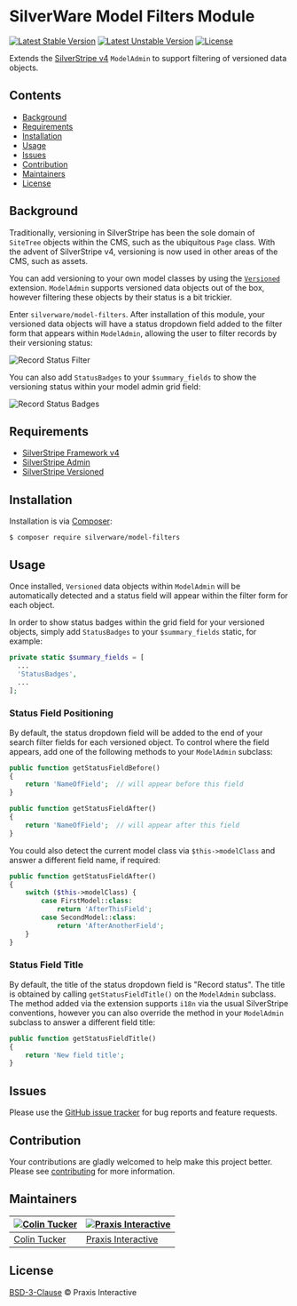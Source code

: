 # SilverWare Model Filters Module

[![Latest Stable Version](https://poser.pugx.org/silverware/model-filters/v/stable)](https://packagist.org/packages/silverware/model-filters)
[![Latest Unstable Version](https://poser.pugx.org/silverware/model-filters/v/unstable)](https://packagist.org/packages/silverware/model-filters)
[![License](https://poser.pugx.org/silverware/model-filters/license)](https://packagist.org/packages/silverware/model-filters)

Extends the [SilverStripe v4][silverstripe] `ModelAdmin` to support filtering of versioned data objects.

## Contents

- [Background](#background)
- [Requirements](#requirements)
- [Installation](#installation)
- [Usage](#usage)
- [Issues](#issues)
- [Contribution](#contribution)
- [Maintainers](#maintainers)
- [License](#license)

## Background

Traditionally, versioning in SilverStripe has been the sole domain of
`SiteTree` objects within the CMS, such as the ubiquitous `Page` class.
With the advent of SilverStripe v4, versioning is now used in
other areas of the CMS, such as assets.

You can add versioning to your own model classes by using the
[`Versioned`][silverstripe-versioned] extension. `ModelAdmin` supports
versioned data objects out of the box, however filtering these objects
by their status is a bit trickier.

Enter `silverware/model-filters`. After installation of this module,
your versioned data objects will have a status dropdown field added to
the filter form that appears within `ModelAdmin`, allowing the user
to filter records by their versioning status:

![Record Status Filter](http://i.imgur.com/841RCcE.png)

You can also add `StatusBadges` to your `$summary_fields` to show
the versioning status within your model admin grid field:

![Record Status Badges](http://i.imgur.com/8PUxsQ3.png)

## Requirements

- [SilverStripe Framework v4][silverstripe]
- [SilverStripe Admin][silverstripe-admin]
- [SilverStripe Versioned][silverstripe-versioned]

## Installation

Installation is via [Composer][composer]:

```
$ composer require silverware/model-filters
```

## Usage

Once installed, `Versioned` data objects within `ModelAdmin` will
be automatically detected and a status field will appear within
the filter form for each object.

In order to show status badges within the grid field for your
versioned objects, simply add `StatusBadges` to your `$summary_fields` static,
for example:

```php
private static $summary_fields = [
  ...
  'StatusBadges',
  ...
];
```

### Status Field Positioning

By default, the status dropdown field will be added to the end of
your search filter fields for each versioned object.  To control
where the field appears, add one of the following methods to
your `ModelAdmin` subclass:

```php
public function getStatusFieldBefore()
{
    return 'NameOfField';  // will appear before this field
}
```

```php
public function getStatusFieldAfter()
{
    return 'NameOfField';  // will appear after this field
}
```

You could also detect the current model class via `$this->modelClass` and answer a
different field name, if required:

```php
public function getStatusFieldAfter()
{
    switch ($this->modelClass) {
        case FirstModel::class:
            return 'AfterThisField';
        case SecondModel::class:
            return 'AfterAnotherField';
    }
}
```

### Status Field Title

By default, the title of the status dropdown field is "Record status". The title
is obtained by calling `getStatusFieldTitle()` on the `ModelAdmin` subclass.  The method
added via the extension supports `i18n` via the usual SilverStripe
conventions, however you can also override the method in your
`ModelAdmin` subclass to answer a different field title:

```php
public function getStatusFieldTitle()
{
    return 'New field title';
}
```

## Issues

Please use the [GitHub issue tracker][issues] for bug reports and feature requests.

## Contribution

Your contributions are gladly welcomed to help make this project better. Please see [contributing](CONTRIBUTING.md)
for more information.

## Maintainers

[![Colin Tucker](https://avatars3.githubusercontent.com/u/1853705?s=144)](https://github.com/colintucker) | [![Praxis Interactive](https://avatars2.githubusercontent.com/u/1782612?s=144)](http://www.praxis.net.au)
---|---
[Colin Tucker](https://github.com/colintucker) | [Praxis Interactive](http://www.praxis.net.au)

## License

[BSD-3-Clause](LICENSE.md) &copy; Praxis Interactive

[silverstripe]: https://github.com/silverstripe/silverstripe-framework
[silverstripe-admin]: https://github.com/silverstripe/silverstripe-admin
[silverstripe-versioned]: https://github.com/silverstripe/silverstripe-versioned
[issues]: https://github.com/praxisnetau/silverware-model-filters/issues
[composer]: https://getcomposer.org
